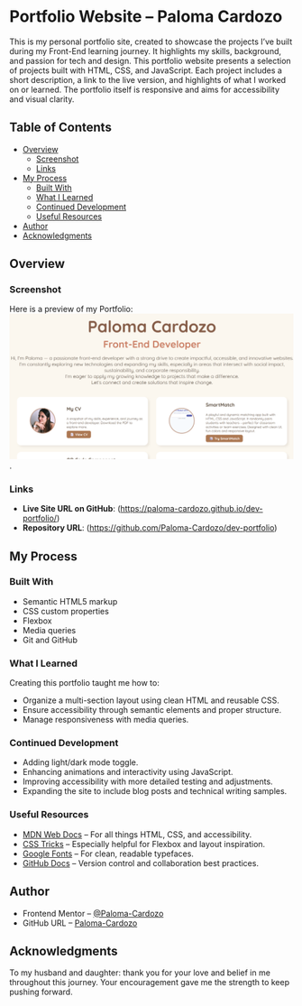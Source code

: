 # Portfolio Website – Paloma Cardozo

This is my personal portfolio site, created to showcase the projects I’ve built during my Front-End learning journey. It highlights my skills, background, and passion for tech and design. 
This portfolio website presents a selection of projects built with HTML, CSS, and JavaScript. Each project includes a short description, a link to the live version, and highlights of what I worked on or learned. 
The portfolio itself is responsive and aims for accessibility and visual clarity.

## Table of Contents

- [Overview](#overview)
  - [Screenshot](#screenshot)
  - [Links](#links)
- [My Process](#my-process)
  - [Built With](#built-with)
  - [What I Learned](#what-i-learned)
  - [Continued Development](#continued-development)
  - [Useful Resources](#useful-resources)
- [Author](#author)
- [Acknowledgments](#acknowledgments)

## Overview

### Screenshot

Here is a preview of my Portfolio: ![](./ScreenshotPortfolio.png).

### Links

- **Live Site URL on GitHub**: (https://paloma-cardozo.github.io/dev-portfolio/)
- **Repository URL**: (https://github.com/Paloma-Cardozo/dev-portfolio)

## My Process

### Built With

- Semantic HTML5 markup
- CSS custom properties
- Flexbox
- Media queries
- Git and GitHub

### What I Learned

Creating this portfolio taught me how to:
- Organize a multi-section layout using clean HTML and reusable CSS.
- Ensure accessibility through semantic elements and proper structure.
- Manage responsiveness with media queries.

### Continued Development

- Adding light/dark mode toggle.
- Enhancing animations and interactivity using JavaScript.
- Improving accessibility with more detailed testing and adjustments.
- Expanding the site to include blog posts and technical writing samples.

### Useful Resources

- [MDN Web Docs](https://developer.mozilla.org/) – For all things HTML, CSS, and accessibility.
- [CSS Tricks](https://css-tricks.com/) – Especially helpful for Flexbox and layout inspiration.
- [Google Fonts](https://fonts.google.com/) – For clean, readable typefaces.
- [GitHub Docs](https://docs.github.com/en) – Version control and collaboration best practices.

## Author

- Frontend Mentor – [@Paloma-Cardozo](https://www.frontendmentor.io/profile/Paloma-Cardozo)
- GitHub URL – [Paloma-Cardozo](https://github.com/Paloma-Cardozo)

## Acknowledgments

To my husband and daughter: thank you for your love and belief in me throughout this journey. Your encouragement gave me the strength to keep pushing forward.
